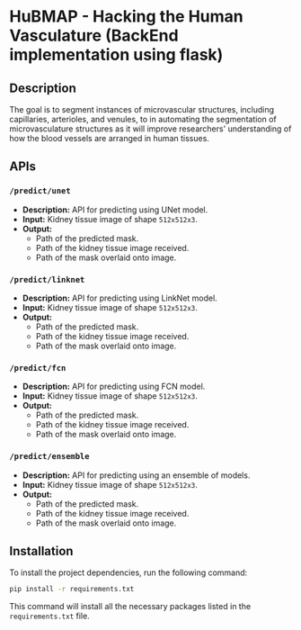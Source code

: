# HuBMAP - Hacking the Human Vasculature (BackEnd implementation using flask)

## Description
The goal is to segment instances of microvascular structures, including capillaries, arterioles, and venules, to in automating the segmentation of microvasculature structures as it will improve researchers' understanding of how the blood vessels are arranged in human tissues.

## APIs
### `/predict/unet`
- **Description:** API for predicting using UNet model.
- **Input:** Kidney tissue image of shape `512x512x3`.
- **Output:**
  - Path of the predicted mask.
  - Path of the kidney tissue image received.
  - Path of the mask overlaid onto image.

### `/predict/linknet`
- **Description:** API for predicting using LinkNet model.
- **Input:** Kidney tissue image of shape `512x512x3`.
- **Output:**
  - Path of the predicted mask.
  - Path of the kidney tissue image received.
  - Path of the mask overlaid onto image.

### `/predict/fcn`
- **Description:** API for predicting using FCN model.
- **Input:** Kidney tissue image of shape `512x512x3`.
- **Output:**
  - Path of the predicted mask.
  - Path of the kidney tissue image received.
  - Path of the mask overlaid onto image.

### `/predict/ensemble`
- **Description:** API for predicting using an ensemble of models.
- **Input:** Kidney tissue image of shape `512x512x3`.
- **Output:**
  - Path of the predicted mask.
  - Path of the kidney tissue image received.
  - Path of the mask overlaid onto image.

## Installation
To install the project dependencies, run the following command:

```bash
pip install -r requirements.txt
```

This command will install all the necessary packages listed in the `requirements.txt` file.

